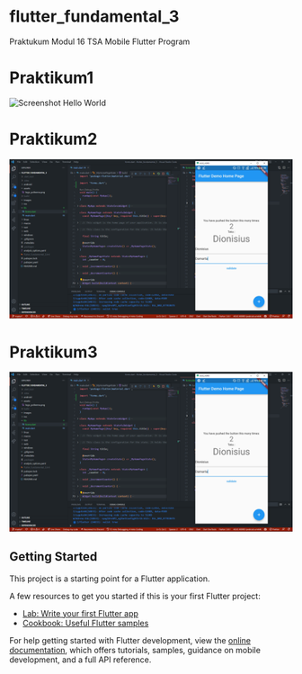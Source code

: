 # flutter_fundamental_3

Praktukum Modul 16 TSA Mobile Flutter Program

# Praktikum1

![Screenshot Hello World](images/SS_project1.png)

# Praktikum2

![Screenshot Hello World](images/SS_project_2.png)

# Praktikum3

![Screenshot Hello World](images/SS_project_2.png)

## Getting Started

This project is a starting point for a Flutter application.

A few resources to get you started if this is your first Flutter project:

- [Lab: Write your first Flutter app](https://docs.flutter.dev/get-started/codelab)
- [Cookbook: Useful Flutter samples](https://docs.flutter.dev/cookbook)

For help getting started with Flutter development, view the
[online documentation](https://docs.flutter.dev/), which offers tutorials,
samples, guidance on mobile development, and a full API reference.
